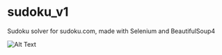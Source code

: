 # sudoku_v1
Sudoku solver for sudoku.com, made with Selenium and BeautifulSoup4


![Alt Text](https://media.giphy.com/media/yyqxeuRWV4SHraFdy2/giphy.gif)
